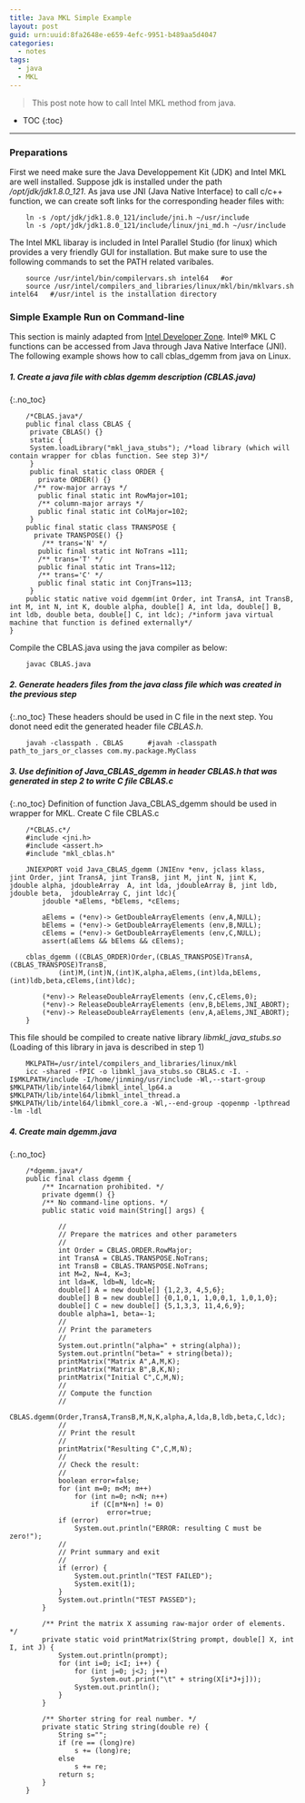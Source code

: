 ```yaml
---
title: Java MKL Simple Example
layout: post
guid: urn:uuid:8fa2648e-e659-4efc-9951-b489aa5d4047
categories:
  - notes
tags:
  - java
  - MKL
---
```


> This post note how to call Intel MKL method from java.


* TOC
{:toc}

---

### Preparations
First we need make sure the Java Developpement Kit (JDK) and Intel MKL are well installed.
Suppose jdk is installed under the path */opt/jdk/jdk1.8.0_121*. As java use JNI (Java Native Interface)
to call c/c++ function, we can create soft links for the corresponding header files with:

```
    ln -s /opt/jdk/jdk1.8.0_121/include/jni.h ~/usr/include     
    ln -s /opt/jdk/jdk1.8.0_121/include/linux/jni_md.h ~/usr/include
```

The Intel MKL libaray is included in Intel Parallel Studio (for linux)  which provides a very friendly GUI for installation.
But make sure to use the following commands to set the PATH related varibales.

```
    source /usr/intel/bin/compilervars.sh intel64   #or 
    source /usr/intel/compilers_and_libraries/linux/mkl/bin/mklvars.sh intel64   #/usr/intel is the installation directory
```

### Simple Example Run on Command-line
This section is mainly adapted from [Intel Developer Zone](https://software.intel.com/en-us/articles/performance-tools-for-software-developers-how-do-i-use-intel-mkl-with-java).
Intel® MKL C functions can be accessed from Java through Java Native Interface (JNI). The following example shows how to call cblas_dgemm from java on Linux.

##### 1. Create a java file with cblas dgemm description (CBLAS.java)
{:.no_toc}

```
    /*CBLAS.java*/
    public final class CBLAS {
     private CBLAS() {}
     static {
     System.loadLibrary("mkl_java_stubs"); /*load library (which will contain wrapper for cblas function. See step 3)*/
     }
     public final static class ORDER {
       private ORDER() {}
      /** row-major arrays */
       public final static int RowMajor=101;
       /** column-major arrays */
       public final static int ColMajor=102;
     }
    public final static class TRANSPOSE {
      private TRANSPOSE() {}
        /** trans='N' */
       public final static int NoTrans =111;
       /** trans='T' */
       public final static int Trans=112;
       /** trans='C' */
       public final static int ConjTrans=113;
     }
    public static native void dgemm(int Order, int TransA, int TransB, int M, int N, int K, double alpha, double[] A, int lda, double[] B, int ldb, double beta, double[] C, int ldc); /*inform java virtual machine that function is defined externally*/
}
```

Compile the CBLAS.java using the java compiler as below:

```
    javac CBLAS.java
```

##### 2. Generate headers files from the java class file which was created in the previous step
{:.no_toc}
These headers should be used in C file in the next step. You donot need edit the generated header file *CBLAS.h*.

```
    javah -classpath . CBLAS      #javah -classpath path_to_jars_or_classes com.my.package.MyClass
```

##### 3. Use definition of Java_CBLAS_dgemm in header CBLAS.h that was generated in step 2 to write C file CBLAS.c
{:.no_toc}
Definition of function Java_CBLAS_dgemm should be used in wrapper for MKL. Create C file CBLAS.c

```
    /*CBLAS.c*/
    #include <jni.h>
    #include <assert.h>
    #include "mkl_cblas.h"
    
    JNIEXPORT void Java_CBLAS_dgemm (JNIEnv *env, jclass klass,    jint Order, jint TransA, jint TransB, jint M, jint N, jint K,   jdouble alpha, jdoubleArray  A, int lda, jdoubleArray B, jint ldb,  jdouble beta,  jdoubleArray C, jint ldc){
        jdouble *aElems, *bElems, *cElems;
     
        aElems = (*env)-> GetDoubleArrayElements (env,A,NULL);
        bElems = (*env)-> GetDoubleArrayElements (env,B,NULL);
        cElems = (*env)-> GetDoubleArrayElements (env,C,NULL);
        assert(aElems && bElems && cElems);
     
    cblas_dgemm ((CBLAS_ORDER)Order,(CBLAS_TRANSPOSE)TransA,(CBLAS_TRANSPOSE)TransB,
            (int)M,(int)N,(int)K,alpha,aElems,(int)lda,bElems,(int)ldb,beta,cElems,(int)ldc);
     
        (*env)-> ReleaseDoubleArrayElements (env,C,cElems,0);
        (*env)-> ReleaseDoubleArrayElements (env,B,bElems,JNI_ABORT);
        (*env)-> ReleaseDoubleArrayElements (env,A,aElems,JNI_ABORT);
    }
```

This file should be compiled to create native library *libmkl_java_stubs.so* (Loading of this library in java is described in step 1)

```
    MKLPATH=/usr/intel/compilers_and_libraries/linux/mkl
    icc -shared -fPIC -o libmkl_java_stubs.so CBLAS.c -I. -I$MKLPATH/include -I/home/jinming/usr/include -Wl,--start-group $MKLPATH/lib/intel64/libmkl_intel_lp64.a $MKLPATH/lib/intel64/libmkl_intel_thread.a $MKLPATH/lib/intel64/libmkl_core.a -Wl,--end-group -qopenmp -lpthread -lm -ldl
```

##### 4. Create main dgemm.java
{:.no_toc}

```
    /*dgemm.java*/
    public final class dgemm {
        /** Incarnation prohibited. */
        private dgemm() {}
        /** No command-line options. */
        public static void main(String[] args) {
    
            //
            // Prepare the matrices and other parameters
            //
            int Order = CBLAS.ORDER.RowMajor;
            int TransA = CBLAS.TRANSPOSE.NoTrans;
            int TransB = CBLAS.TRANSPOSE.NoTrans;
            int M=2, N=4, K=3;
            int lda=K, ldb=N, ldc=N;
            double[] A = new double[] {1,2,3, 4,5,6};
            double[] B = new double[] {0,1,0,1, 1,0,0,1, 1,0,1,0};
            double[] C = new double[] {5,1,3,3, 11,4,6,9};
            double alpha=1, beta=-1;
            //
            // Print the parameters
            //
            System.out.println("alpha=" + string(alpha));
            System.out.println("beta=" + string(beta));
            printMatrix("Matrix A",A,M,K);
            printMatrix("Matrix B",B,K,N);
            printMatrix("Initial C",C,M,N);
            //
            // Compute the function
            //
            CBLAS.dgemm(Order,TransA,TransB,M,N,K,alpha,A,lda,B,ldb,beta,C,ldc);
            //
            // Print the result
            //
            printMatrix("Resulting C",C,M,N);
            //
            // Check the result:
            //
            boolean error=false;
            for (int m=0; m<M; m++)
                for (int n=0; n<N; n++)
                    if (C[m*N+n] != 0)
                        error=true;
            if (error)
                System.out.println("ERROR: resulting C must be zero!");
            //
            // Print summary and exit
            //
            if (error) {
                System.out.println("TEST FAILED");
                System.exit(1);
            }
            System.out.println("TEST PASSED");
        }
     
        /** Print the matrix X assuming raw-major order of elements. */
        private static void printMatrix(String prompt, double[] X, int I, int J) {
            System.out.println(prompt);
            for (int i=0; i<I; i++) {
                for (int j=0; j<J; j++)
                    System.out.print("\t" + string(X[i*J+j]));
                System.out.println();
            }
        }
    
        /** Shorter string for real number. */
        private static String string(double re) {
            String s="";
            if (re == (long)re)
                s += (long)re;
            else
                s += re;
            return s;
        }
    }
```
